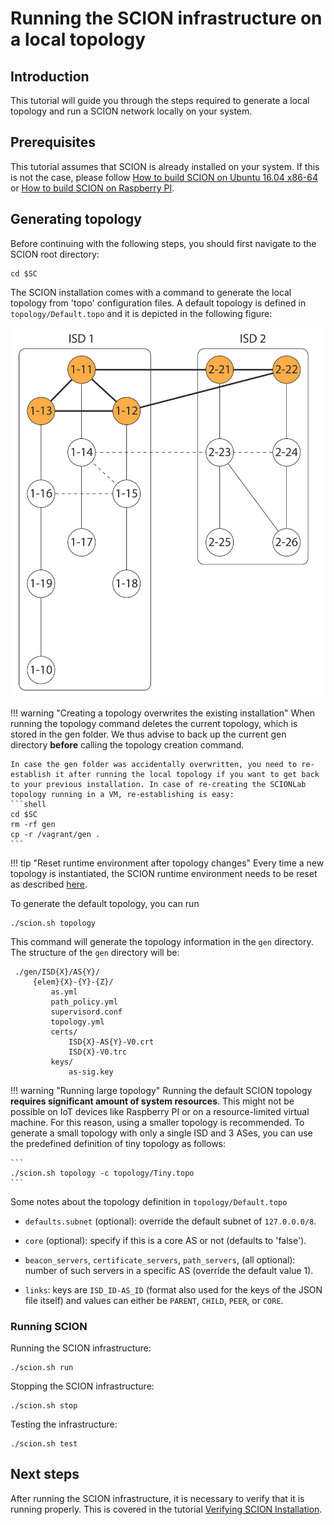 # Running the SCION infrastructure on a local topology

## Introduction

This tutorial will guide you through the steps required to generate a local topology and run a SCION network locally on your system.

## Prerequisites

This tutorial assumes that SCION is already installed on your system. If this is not the case, please follow [How to build SCION on Ubuntu 16.04 x86-64](/native_setup/ubuntu_x86_build/) or [How to build SCION on Raspberry PI](/native_setup/rpi_ubuntu/).

## Generating topology

Before continuing with the following steps, you should first navigate to the SCION root directory:

```shell
cd $SC
```

The SCION installation comes with a command to generate the local topology from 'topo' configuration files. A default topology is defined in `topology/Default.topo` and it is depicted in the following figure:

![Default topology](/images/default_topology.png)

!!! warning "Creating a topology overwrites the existing installation"
    When running the topology command deletes the current topology, which is stored in the gen folder. We thus advise to back up the current gen directory **before** calling the topology creation command.

	In case the gen folder was accidentally overwritten, you need to re-establish it after running the local topology if you want to get back to your previous installation. In case of re-creating the SCIONLab topology running in a VM, re-establishing is easy:
	```shell
	cd $SC
	rm -rf gen
	cp -r /vagrant/gen .
	```

!!! tip "Reset runtime environment after topology changes"
    Every time a new topology is instantiated, the SCION runtime environment needs to be reset as described [here](/scion_tricks/changing_gen_dir/#restarting-scion-infrastructure).

To generate the default topology, you can run

```shell
./scion.sh topology
```

This command will generate the topology information in the `gen` directory. The structure of the `gen` directory will be:

```
 ./gen/ISD{X}/AS{Y}/
     {elem}{X}-{Y}-{Z}/
         as.yml
         path_policy.yml
         supervisord.conf
         topology.yml
         certs/
             ISD{X}-AS{Y}-V0.crt
             ISD{X}-V0.trc
         keys/
             as-sig.key
```

!!! warning "Running large topology"
    Running the default SCION topology **requires significant amount of system resources**. This might not be possible on IoT devices like Raspberry PI or on a resource-limited virtual machine. For this reason, using a smaller topology is recommended. To generate a small topology with only a single ISD and 3 ASes, you can use the predefined definition of tiny topology as follows:

    ```
    ./scion.sh topology -c topology/Tiny.topo
    ```

Some notes about the topology definition in `topology/Default.topo`

* `defaults.subnet` (optional): override the default subnet of `127.0.0.0/8`.

* `core` (optional): specify if this is a core AS or not (defaults to 'false').

* `beacon_servers`, `certificate_servers`, `path_servers`, (all optional):
  number of such servers in a specific AS (override the default value 1).

* `links`: keys are `ISD_ID-AS_ID` (format also used for the keys of the JSON
  file itself) and values can either be `PARENT`, `CHILD`, `PEER`, or
  `CORE`.


### Running SCION

Running the SCION infrastructure:

```shell
./scion.sh run
```

Stopping the SCION infrastructure:

```shell
./scion.sh stop
```

Testing the infrastructure:

```shell
./scion.sh test
```

## Next steps

After running the SCION infrastructure, it is necessary to verify that it is running properly. This is covered in the tutorial [Verifying SCION Installation](/general_scion_configuration/verifying_scion_installation/).
